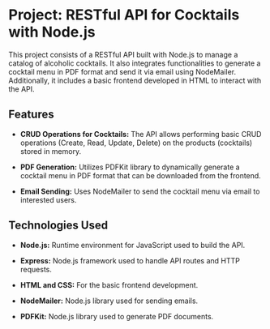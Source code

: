 # Project: RESTful API for Cocktails with Node.js

This project consists of a RESTful API built with Node.js to manage a catalog of alcoholic cocktails. It also integrates functionalities to generate a cocktail menu in PDF format and send it via email using NodeMailer. Additionally, it includes a basic frontend developed in HTML to interact with the API.

## Features

- **CRUD Operations for Cocktails:** The API allows performing basic CRUD operations (Create, Read, Update, Delete) on the products (cocktails) stored in memory.
  
- **PDF Generation:** Utilizes PDFKit library to dynamically generate a cocktail menu in PDF format that can be downloaded from the frontend.

- **Email Sending:** Uses NodeMailer to send the cocktail menu via email to interested users.

## Technologies Used

- **Node.js:** Runtime environment for JavaScript used to build the API.
  
- **Express:** Node.js framework used to handle API routes and HTTP requests.
  
- **HTML and CSS:** For the basic frontend development.

- **NodeMailer:** Node.js library used for sending emails.

- **PDFKit:** Node.js library used to generate PDF documents.
